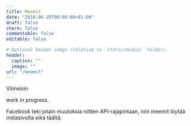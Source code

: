 ```yaml
---
title: Meemit
date: "2018-06-28T00:00:00+01:00"
draft: false
share: false
commentable: false
editable: false

# Optional header image (relative to `static/media/` folder).
header:
  caption: ""
  image: ""
url: "/meemit"
---
```

Viimeisin

work in progress.  

Facebook teki jotain muutoksia niitten API-rajapintaan, niin meemit löytää instasivulta eikä täältä.